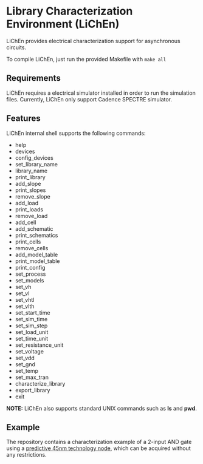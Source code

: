 # Library Characterization Environment (LiChEn)

LiChEn provides electrical characterization support for asynchronous circuits.

To compile LiChEn, just run the provided Makefile with `make all`

## Requirements
LiChEn requires a electrical simulator installed in order to run the simulation files.
Currently, LiChEn only support Cadence SPECTRE simulator.

## Features

LiChEn internal shell supports the following commands:
* help
* devices
* config_devices
* set_library_name
* library_name
* print_library
* add_slope
* print_slopes
* remove_slope
* add_load
* print_loads
* remove_load
* add_cell
* add_schematic
* print_schematics
* print_cells
* remove_cells
* add_model_table
* print_model_table
* print_config
* set_process
* set_models
* set_vh
* set_vl
* set_vhtl
* set_vlth
* set_start_time
* set_sim_time
* set_sim_step
* set_load_unit
* set_time_unit
* set_resistance_unit
* set_voltage
* set_vdd
* set_gnd
* set_temp
* set_max_tran
* characterize_library
* export_library
* exit

**NOTE:** LiChEn also supports standard UNIX commands such as **ls** and **pwd**.

## Example

The repository contains a characterization example of a 2-input AND gate using a [predictive 45nm technology node](http://www.eda.ncsu.edu/wiki/FreePDK), which can be acquired without any restrictions.
